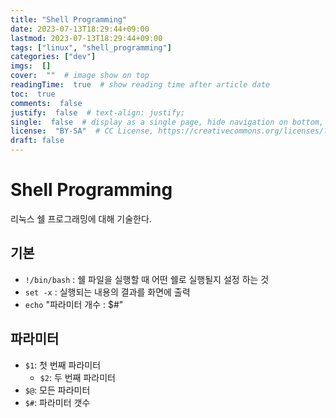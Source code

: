 ```yaml
---
title: "Shell Programming"
date: 2023-07-13T18:29:44+09:00
lastmod: 2023-07-13T18:29:44+09:00
tags: ["linux", "shell_programming"]
categories: ["dev"]
imgs:  []
cover:  ""  # image show on top
readingTime:  true  # show reading time after article date
toc:  true
comments:  false
justify:  false  # text-align: justify;
single:  false  # display as a single page, hide navigation on bottom, like as about page.
license:  "BY-SA"  # CC License, https://creativecommons.org/licenses/?lang=ko
draft: false
---
```


# Shell Programming
리눅스 쉘 프로그래밍에 대해 기술한다.

## 기본
- `!/bin/bash` : 쉘 파일을 실행할 때 어떤 쉘로 실행될지 설정 하는 것
- `set -x` : 실행되는 내용의 결과를 화면에 출력
- `echo` "파라미터 개수 : $#"

## 파라미터
- `$1`: 첫 번째 파라미터
  - `$2`: 두 번째 파라미터
- `$@`: 모든 파라미터
- `$#`: 파라미터 갯수

